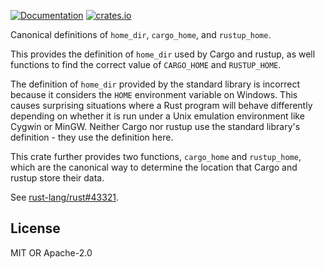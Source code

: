 [![Documentation](https://docs.rs/home/badge.svg)](https://docs.rs/home)
[![crates.io](https://img.shields.io/crates/v/home.svg)](https://crates.io/crates/home)

Canonical definitions of `home_dir`, `cargo_home`, and `rustup_home`.

This provides the definition of `home_dir` used by Cargo and rustup,
as well functions to find the correct value of `CARGO_HOME` and
`RUSTUP_HOME`.

The definition of `home_dir` provided by the standard library is
incorrect because it considers the `HOME` environment variable on
Windows. This causes surprising situations where a Rust program will
behave differently depending on whether it is run under a Unix
emulation environment like Cygwin or MinGW. Neither Cargo nor rustup
use the standard library's definition - they use the definition here.

This crate further provides two functions, `cargo_home` and
`rustup_home`, which are the canonical way to determine the location
that Cargo and rustup store their data.

See [rust-lang/rust#43321].

[rust-lang/rust#43321]: https://github.com/rust-lang/rust/issues/43321

## License

MIT OR Apache-2.0
